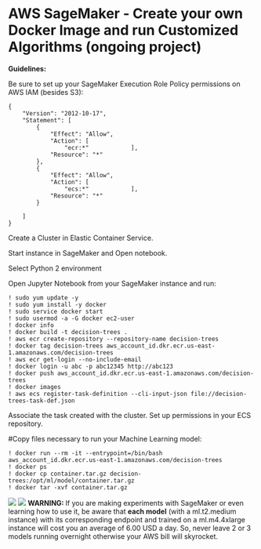 # AWS SageMaker - Create your own Docker Image and run Customized Algorithms (ongoing project)

<b>Guidelines:</b>  

Be sure to set up your SageMaker Execution Role Policy permissions on AWS IAM (besides S3):  

```
{
    "Version": "2012-10-17",
    "Statement": [
        {
            "Effect": "Allow",
            "Action": [
                "ecr:*"            ],
            "Resource": "*"
        },
        {
            "Effect": "Allow",
            "Action": [
                "ecs:*"            ],
            "Resource": "*"
        }

    ]
}
```
Create a Cluster in Elastic Container Service.  

Start instance in SageMaker and Open notebook.  

Select Python 2 environment  

Open Jupyter Notebook from your SageMaker instance and run:

```
! sudo yum update -y
! sudo yum install -y docker
! sudo service docker start
! sudo usermod -a -G docker ec2-user
! docker info
! docker build -t decision-trees .
! aws ecr create-repository --repository-name decision-trees
! docker tag decision-trees aws_account_id.dkr.ecr.us-east-1.amazonaws.com/decision-trees
! aws ecr get-login --no-include-email
! docker login -u abc -p abc12345 http://abc123
! docker push aws_account_id.dkr.ecr.us-east-1.amazonaws.com/decision-trees
! docker images
! aws ecs register-task-definition --cli-input-json file://decision-trees-task-def.json
```  

Associate the task created with the cluster. Set up permissions in your ECS repository.  

#Copy files necessary to run your Machine Learning model:  

```
! docker run --rm -it --entrypoint=/bin/bash aws_account_id.dkr.ecr.us-east-1.amazonaws.com/decision-trees
! docker ps
! docker cp container.tar.gz decision-trees:/opt/ml/model/container.tar.gz
! docker tar -xvf container.tar.gz
```  

<img src=https://github.com/RubensZimbres/Repo-2018/blob/master/AWS%20SageMaker/pics/Docker_structure.png>     
  
<img src=https://github.com/RubensZimbres/Repo-2018/blob/master/AWS%20SageMaker/pics/altert2.png>  
<b>WARNING: </b> If you are making experiments with SageMaker or even learning how to use it, be aware that <b>each model</b> (with a ml.t2.medium instance) with its corresponding endpoint and trained on a ml.m4.4xlarge instance will cost you an average of 6.00 USD a day. So, never leave 2 or 3 models running overnight otherwise your AWS bill will skyrocket.
